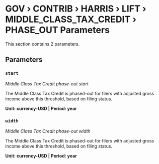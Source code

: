 # GOV › CONTRIB › HARRIS › LIFT › MIDDLE_CLASS_TAX_CREDIT › PHASE_OUT Parameters

This section contains 2 parameters.

## Parameters

### `start`
*Middle Class Tax Credit phase-out start*

The Middle Class Tax Credit is phased-out for filers with adjusted gross income above this threshold, based on filing status.

**Unit: currency-USD | Period: year**


### `width`
*Middle Class Tax Credit phase-out width*

The Middle Class Tax Credit is phased-out for filers with adjusted gross income above this threshold, based on filing status.

**Unit: currency-USD | Period: year**

